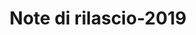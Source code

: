 ﻿---
title: Note di rilascio-2019
type: docs
weight: 20
url: /it/net/release-notes-2019/
description: Le note di rilascio dello Aspose.3D sono state rilasciate nel 2019.
---

